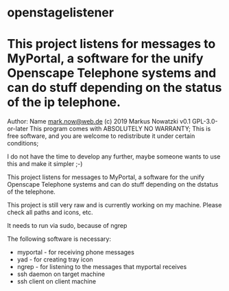 # openstagelistener
# This project listens for messages to MyPortal, a software for the unify Openscape Telephone systems and can do stuff depending on the status of the ip telephone.
Author: Name <mark.now@web.de>
(c) 2019 Markus Nowatzki
v0.1
GPL-3.0-or-later
This program comes with ABSOLUTELY NO WARRANTY; 
This is free software, and you are welcome to redistribute it
under certain conditions; 

I do not have the time to develop any further, maybe someone wants to use this and make it simpler ;-)

This project listens for messages to MyPortal, a software for the unify Openscape Telephone systems and can do stuff depending on the dstatus of the telephone.


This project is still very raw and is currently working on my machine.
Please check all paths and icons, etc.

It needs to run via sudo, because of ngrep

The following software is necessary:

- myportal - for receiving phone messages
- yad - for creating tray icon
- ngrep - for listening to the messages that myportal receives 
- ssh daemon on target machine
- ssh client on client machine
